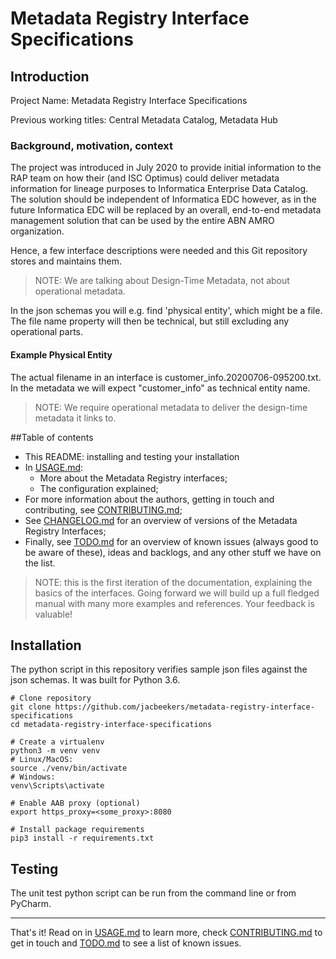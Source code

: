 # Metadata Registry Interface Specifications

## Introduction

Project Name: Metadata Registry Interface Specifications

Previous working titles: Central Metadata Catalog, Metadata Hub

### Background, motivation, context

The project was introduced in July 2020 to provide initial information to the RAP team on how their (and ISC Optimus) could deliver metadata information for lineage purposes to Informatica Enterprise Data Catalog. The solution should be independent of Informatica EDC however, as in the future Informatica EDC will be replaced by an overall, end-to-end metadata management solution that can be used by the entire ABN AMRO organization.

Hence, a few interface descriptions were needed and this Git repository stores and maintains them.

>NOTE: We are talking about Design-Time Metadata, not about operational metadata.

In the json schemas you will e.g. find 'physical entity', which might be a file. The file name property will then be technical, but still excluding any operational parts.

#### Example Physical Entity

The actual filename in an interface is customer_info.20200706-095200.txt. 
In the metadata we will expect "customer_info" as technical entity name.

>NOTE: We require operational metadata to deliver the design-time metadata it links to. 


##Table of contents

* This README: installing and testing your installation
* In [USAGE.md](USAGE.md):
  * More about the Metadata Registry interfaces;
  * The configuration explained;
* For more information about the authors, getting in touch and contributing, see [CONTRIBUTING.md](CONTRIBUTING.md);
* See [CHANGELOG.md](CHANGELOG.md) for an overview of versions of the Metadata Registry Interfaces;
* Finally, see [TODO.md](TODO.md) for an overview of known issues (always good to be aware of these), ideas and backlogs, and any other stuff we have on the list.

> NOTE: this is the first iteration of the documentation, explaining the basics of the interfaces. Going forward we will build up a full fledged manual with many more examples and references. Your feedback is valuable!

## Installation

The python script in this repository verifies sample json files against the json schemas.
It was built for Python 3.6.

```
# Clone repository
git clone https://github.com/jacbeekers/metadata-registry-interface-specifications
cd metadata-registry-interface-specifications

# Create a virtualenv
python3 -m venv venv
# Linux/MacOS:
source ./venv/bin/activate
# Windows:
venv\Scripts\activate

# Enable AAB proxy (optional)
export https_proxy=<some_proxy>:8080

# Install package requirements
pip3 install -r requirements.txt
```

## Testing
The unit test python script can be run from the command line or from PyCharm.

---
That's it! Read on in [USAGE.md](USAGE.md) to learn more, check [CONTRIBUTING.md](CONTRIBUTING.md) to get in touch and [TODO.md](TODO.md) to see a list of known issues.
